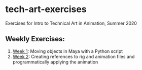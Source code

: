 # tech-art-exercises
Exercises for Intro to Technical Art in Animation, Summer 2020

## Weekly Exercises:
1. [Week 1](/week1): Moving objects in Maya with a Python script
2. [Week 2](/week2): Creating references to rig and animation files and programmatically applying the animation